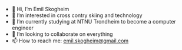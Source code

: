 - 👋 Hi, I’m Emil Skogheim
- 👀 I’m interested in cross contry skiing and technology
- 🌱 I’m currently studying at NTNU Trondheim to become a computer engineer 
- 💞️ I’m looking to collaborate on everything 
- 📫 How to reach me: emil.skogheim@gmail.com

<!---
skogheim/skogheim is a ✨ special ✨ repository because its `README.md` (this file) appears on your GitHub profile.
You can click the Preview link to take a look at your changes.
--->
